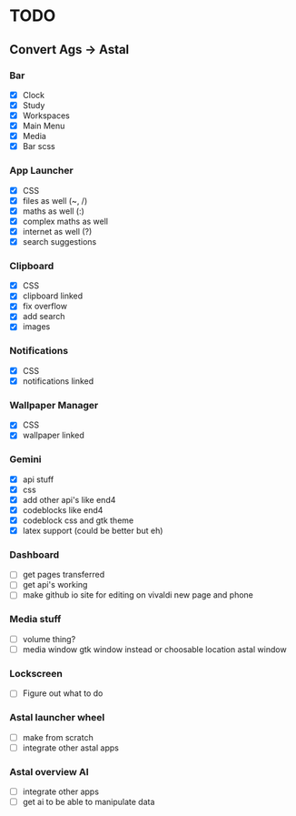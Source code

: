 # TODO
## Convert Ags -> Astal
### Bar
- [x] Clock
- [x] Study
- [x] Workspaces
- [x] Main Menu
- [x] Media
- [x] Bar scss
### App Launcher
- [x] CSS
- [x] files as well (~, /)
- [x] maths as well (:)
- [x] complex maths as well
- [x] internet as well (?)
- [x] search suggestions
### Clipboard
- [x] CSS
- [x] clipboard linked
- [x] fix overflow
- [x] add search
- [x] images
### Notifications
- [x] CSS
- [x] notifications linked
### Wallpaper Manager
- [x] CSS
- [x] wallpaper linked
### Gemini
- [x] api stuff
- [x] css
- [x] add other api's like end4
- [x] codeblocks like end4
- [x] codeblock css and gtk theme
- [x] latex support (could be better but eh)
### Dashboard
- [ ] get pages transferred
- [ ] get api's working
- [ ] make github io site for editing on vivaldi new page and phone
### Media stuff
- [ ] volume thing?
- [ ] media window gtk window instead or choosable location astal window
### Lockscreen
- [ ] Figure out what to do
### Astal launcher wheel
- [ ] make from scratch
- [ ] integrate other astal apps
### Astal overview AI
- [ ] integrate other apps
- [ ] get ai to be able to manipulate data
